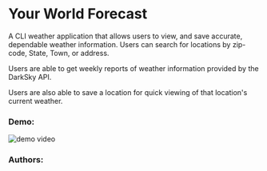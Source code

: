 # Your World Forecast
A CLI weather application that allows users to view, and save accurate, dependable weather information. Users can search for locations by zip-code, State, Town, or address.

Users are able to get weekly reports of weather information provided by the DarkSky API.

Users are also able to save a location for quick viewing of that location's current weather.

### Demo:
![demo video]("")
### Authors:

